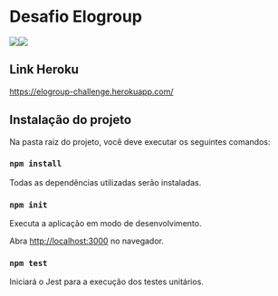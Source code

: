 # Desafio Elogroup
<img src="https://img.shields.io/badge/React-20232A?style=for-the-badge&logo=react&logoColor=61DAFB" /><img src="https://img.shields.io/badge/Heroku-430098?style=for-the-badge&logo=heroku&logoColor=white" />

## Link Heroku
https://elogroup-challenge.herokuapp.com/

## Instalação do projeto

Na pasta raiz do projeto, você deve executar os seguintes comandos:
### `npm install`
Todas as dependências utilizadas serão instaladas.
### `npm init`
Executa a aplicação em modo de desenvolvimento.

Abra [http://localhost:3000](http://localhost:3000) no navegador.

### `npm test`

Iniciará o Jest para a execução dos testes unitários.


